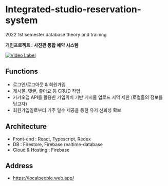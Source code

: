 # Integrated-studio-reservation-system
2022 1st semester database theory and training

**개인프로젝트 : 사진관 통합 예약 시스템**

[![Video Label](http://img.youtube.com/vi/2GozCeLAJeg/0.jpg)](https://youtu.be/2GozCeLAJeg)

## Functions
- 로그인/로그아웃 & 회원가입
- 게시물, 댓글, 좋아요 등 CRUD 작업
- 카카오맵 API를 활용한 가입위치 기반 게시물 업로드 지역 제한 (로컬들의 정보를 담고자)
- 회원가입일로부터 거주 일수 제공을 통한 유저 신뢰성 확보

## Architecture
- Front-end : React, Typescript, Redux
- DB : Firestore, Firebase realtime-database
- Cloud & Hosting : Firebase

## Address
- https://localpeople.web.app/
